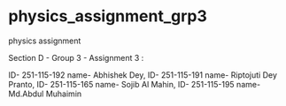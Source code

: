 # physics_assignment_grp3
physics assignment

Section D - Group 3 - Assignment 3 : 

ID- 251-115-192   name- Abhishek Dey,
ID- 251-115-191   name- Riptojuti Dey Pranto,
ID- 251-115-165   name- Sojib Al Mahin,
ID- 251-115-195   name- Md.Abdul Muhaimin
